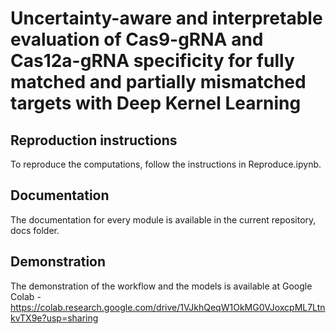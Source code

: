 # Uncertainty-aware and interpretable evaluation of Cas9-gRNA and Cas12a-gRNA specificity for fully matched and partially mismatched targets with Deep Kernel Learning

## Reproduction instructions

To reproduce the computations, follow the instructions in Reproduce.ipynb.

## Documentation

The documentation for every module is available in the current repository, docs folder.

## Demonstration

The demonstration of the workflow and the models is available at Google Colab - https://colab.research.google.com/drive/1VJkhQeqW1OkMG0VJoxcpML7LtnkvTX9e?usp=sharing
